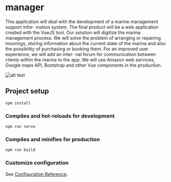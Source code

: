 # manager

This application will deal with the development of a marine management support infor-
mation system. The final product will be a web application created with the
VueJS tool. Our solution will digitize the marina management process. We
will solve the problem of arranging or repairing moorings, storing information
about the current state of the marina and also the possibility of purchasing
or booking them. For an improved user experience, we will add an inter-
nal forum for communication between clients within the marina to the app.
We will use Amazon web services, Google maps API, Bootstrap and other
Vue components in the production. 

![alt text](https://i.ibb.co/2s8X9cb/Dashboard-Admin.png)

## Project setup
```
npm install
```

### Compiles and hot-reloads for development
```
npm run serve
```

### Compiles and minifies for production
```
npm run build
```

### Customize configuration
See [Configuration Reference](https://cli.vuejs.org/config/).
